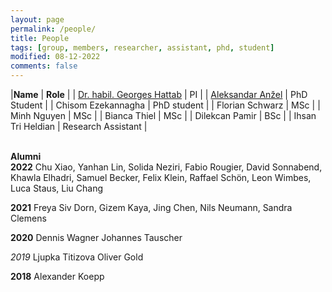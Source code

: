 ```yaml
---
layout: page
permalink: /people/
title: People
tags: [group, members, researcher, assistant, phd, student]
modified: 08-12-2022
comments: false
---
```


|**Name** | **Role** |
| [Dr. habil. Georges Hattab](/hattab) | PI |
| [Aleksandar Anžel](https://aanzel.github.io) | PhD Student |
| Chisom Ezekannagha | PhD student |
| Florian Schwarz | MSc |
| Minh Nguyen | MSc |
| Bianca Thiel | MSc |
| Dilekcan Pamir | BSc |
| Ihsan Tri Heldian | Research Assistant |
<br/>
<br/>

**Alumni**
<br/>
**2022**
Chu Xiao, Yanhan Lin, Solida Neziri, Fabio Rougier, David Sonnabend, Khawla Elhadri, Samuel Becker, Felix Klein, Raffael Schön, Leon Wimbes, Luca Staus, Liu Chang

**2021**
Freya Siv Dorn, Gizem Kaya, Jing Chen, Nils Neumann, Sandra Clemens

**2020**
Dennis Wagner
Johannes Tauscher

*‌*2019**
Ljupka Titizova Oliver Gold

**2018**
Alexander Koepp